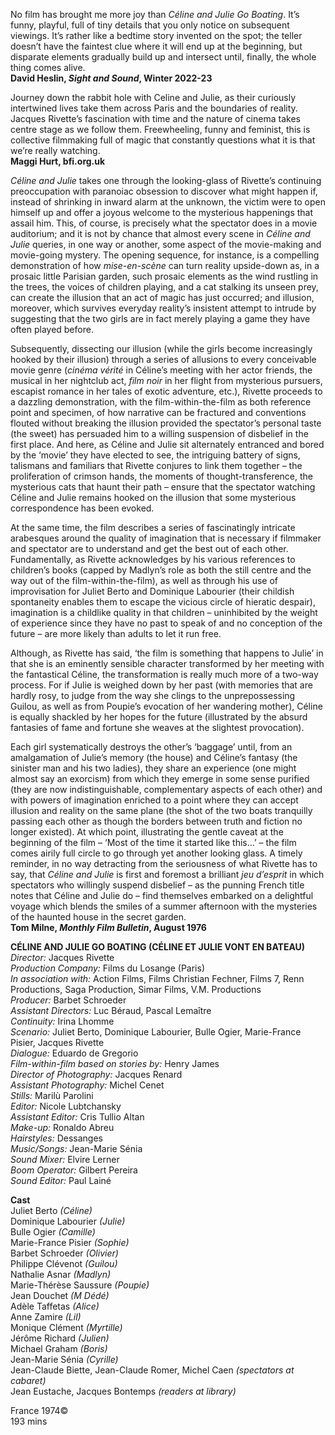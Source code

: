 


No film has brought me more joy than _Céline and Julie Go Boating_. It’s funny, playful, full of tiny details that you only notice on subsequent viewings. It’s rather like a bedtime story invented on the spot; the teller doesn’t have the faintest clue where it will end up at the beginning, but disparate elements gradually build up and intersect until, finally, the whole thing comes alive.  
**David Heslin, _Sight and Sound_, Winter 2022-23**  

Journey down the rabbit hole with Celine and Julie, as their curiously intertwined lives take them across Paris and the boundaries of reality. Jacques Rivette’s fascination with time and the nature of cinema takes centre stage as we follow them. Freewheeling, funny and feminist, this is collective filmmaking full of magic that constantly questions what it is that we’re really watching.  
**Maggi Hurt, bfi.org.uk**  

_Céline and Julie_ takes one through the looking-glass of Rivette’s continuing preoccupation with paranoiac obsession to discover what might happen if, instead of shrinking in inward alarm at the unknown, the victim were to open himself up and offer a joyous welcome to the mysterious happenings that assail him. This, of course, is precisely what the spectator does in a movie auditorium; and it is not by chance that almost every scene in _Céline and Julie_ queries, in one way or another, some aspect of the movie-making and movie-going mystery. The opening sequence, for instance, is a compelling demonstration of how _mise-en-scène_ can turn reality upside-down as, in a prosaic little Parisian garden, such prosaic elements as the wind rustling in the trees, the voices of children playing, and a cat stalking its unseen prey, can create the illusion that an act of magic has just occurred; and illusion, moreover, which survives everyday reality’s insistent attempt to intrude by suggesting that the two girls are in fact merely playing a game they have often played before.

Subsequently, dissecting our illusion (while the girls become increasingly hooked by their illusion) through a series of allusions to every conceivable movie genre (_cinéma vérité_ in Céline’s meeting with her actor friends, the musical in her nightclub act, _film noir_ in her flight from mysterious pursuers, escapist romance in her tales of exotic adventure, etc.), Rivette proceeds to a dazzling demonstration, with the film-within-the-film as both reference point and specimen, of how narrative can be fractured and conventions flouted without breaking the illusion provided the spectator’s personal taste (the sweet) has persuaded him to a willing suspension of disbelief in the first place. And here, as Céline and Julie sit alternately entranced and bored by the ‘movie’ they have elected to see, the intriguing battery of signs, talismans and familiars that Rivette conjures to link them together – the proliferation of crimson hands, the moments of thought-transference, the mysterious cats that haunt their path – ensure that the spectator watching Céline and Julie remains hooked on the illusion that some mysterious correspondence has been evoked.

At the same time, the film describes a series of fascinatingly intricate arabesques around the quality of imagination that is necessary if filmmaker and spectator are to understand and get the best out of each other. Fundamentally, as Rivette acknowledges by his various references to children’s books (capped by Madlyn’s role as both the still centre and the way out of the film-within-the-film), as well as through his use of improvisation for Juliet Berto and Dominique Labourier (their childish spontaneity enables them to escape the vicious circle of hieratic despair), imagination is a childlike quality in that children – uninhibited by the weight of experience since they have no past to speak of and no conception of the future – are more likely than adults to let it run free.

Although, as Rivette has said, ‘the film is something that happens to Julie’ in that she is an eminently sensible character transformed by her meeting with the fantastical Céline, the transformation is really much more of a two-way process. For if Julie is weighed down by her past (with memories that are hardly rosy, to judge from the way she clings to the unprepossessing Guilou, as well as from Poupie’s evocation of her wandering mother), Céline is equally shackled by her hopes for the future (illustrated by the absurd fantasies of fame and fortune she weaves at the slightest provocation).

Each girl systematically destroys the other’s ‘baggage’ until, from an amalgamation of Julie’s memory (the house) and Céline’s fantasy (the sinister man and his two ladies), they share an experience (one might almost say an exorcism) from which they emerge in some sense purified (they are now indistinguishable, complementary aspects of each other) and with powers of imagination enriched to a point where they can accept illusion and reality on the same plane (the shot of the two boats tranquilly passing each other as though the borders between truth and fiction no longer existed). At which point, illustrating the gentle caveat at the beginning of the film – ‘Most of the time it started like this…’ – the film comes airily full circle to go through yet another looking glass. A timely reminder, in no way detracting from the seriousness of what Rivette has to say, that _Céline and Julie_ is first and foremost a brilliant _jeu d’esprit_ in which spectators who willingly suspend disbelief – as the punning French title notes that Céline and Julie do – find themselves embarked on a delightful voyage which blends the smiles of a summer afternoon with the mysteries of the haunted house in the secret garden.  
**Tom Milne, _Monthly Film Bulletin_, August 1976**  

**CÉLINE AND JULIE GO BOATING (CÉLINE ET JULIE VONT EN BATEAU)**  
_Director:_ Jacques Rivette  
_Production Company:_ Films du Losange (Paris)  
_In association with:_ Action Films, Films Christian Fechner, Films 7, Renn Productions, Saga Production, Simar Films, V.M. Productions  
_Producer:_ Barbet Schroeder  
_Assistant Directors:_ Luc Béraud, Pascal Lemaître  
_Continuity:_ Irina Lhomme  
_Scenario:_ Juliet Berto, Dominique Labourier, Bulle Ogier, Marie-France Pisier, Jacques Rivette  
_Dialogue:_ Eduardo de Gregorio  
_Film-within-film based on stories by:_ Henry James  
_Director of Photography:_ Jacques Renard  
_Assistant Photography:_ Michel Cenet  
_Stills:_ Marilù Parolini  
_Editor:_ Nicole Lubtchansky  
_Assistant Editor:_ Cris Tullio Altan  
_Make-up:_ Ronaldo Abreu  
_Hairstyles:_ Dessanges  
_Music/Songs:_ Jean-Marie Sénia  
_Sound Mixer:_ Elvire Lerner  
_Boom Operator:_ Gilbert Pereira  
_Sound Editor:_ Paul Lainé  

**Cast**  
Juliet Berto _(Céline)_  
Dominique Labourier _(Julie)_  
Bulle Ogier _(Camille)_  
Marie-France Pisier _(Sophie)_  
Barbet Schroeder _(Olivier)_  
Philippe Clévenot _(Guilou)_  
Nathalie Asnar _(Madlyn)_  
Marie-Thérèse Saussure _(Poupie)_  
Jean Douchet _(M Dédé)_  
Adèle Taffetas _(Alice)_  
Anne Zamire _(Lil)_  
Monique Clément _(Myrtille)_  
Jérôme Richard _(Julien)_  
Michael Graham _(Boris)_  
Jean-Marie Sénia _(Cyrille)_  
Jean-Claude Biette, Jean-Claude Romer, Michel Caen _(spectators at cabaret)_  
Jean Eustache, Jacques Bontemps _(readers at library)_  
  
France 1974©  
193 mins  
<!--stackedit_data:
eyJoaXN0b3J5IjpbNjUzNTA3MjU2XX0=
-->